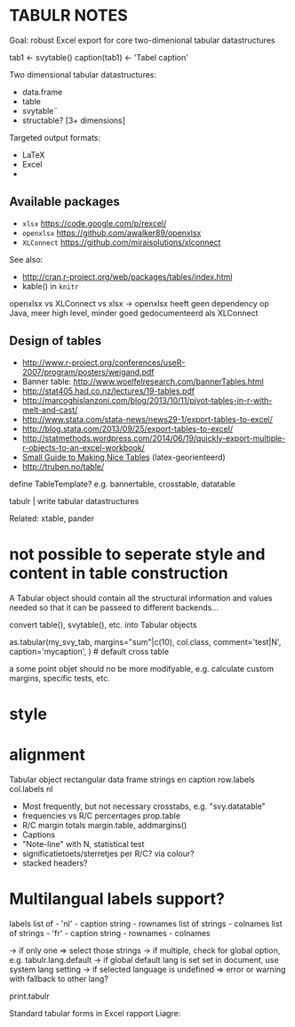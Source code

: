 # TABULR NOTES 

Goal: robust Excel export for core two-dimenional tabular datastructures

tab1 <- svytable()
caption(tab1) <- 'Tabel caption'




Two dimensional tabular datastructures:

* data.frame
* table
* svytable¨
* structable? [3+ dimensions]
 

Targeted output formats:

* LaTeX
* Excel
* 


## Available packages

* `xlsx` https://code.google.com/p/rexcel/
* `openxlsx` https://github.com/awalker89/openxlsx
* `XLConnect` https://github.com/miraisolutions/xlconnect

See also:

* http://cran.r-project.org/web/packages/tables/index.html
* kable() in `knitr`

openxlsx vs XLConnect vs xlsx
	-> openxlsx heeft geen dependency op Java, meer high level, minder goed gedocumenteerd als XLConnect


## 

 
## Design of tables

* http://www.r-project.org/conferences/useR-2007/program/posters/weigand.pdf
* Banner table: http://www.woelfelresearch.com/bannerTables.html
* http://stat405.had.co.nz/lectures/19-tables.pdf
* http://marcoghislanzoni.com/blog/2013/10/11/pivot-tables-in-r-with-melt-and-cast/
* http://www.stata.com/stata-news/news29-1/export-tables-to-excel/
* http://blog.stata.com/2013/09/25/export-tables-to-excel/
* http://statmethods.wordpress.com/2014/06/19/quickly-export-multiple-r-objects-to-an-excel-workbook/
* [Small Guide to Making Nice Tables](http://www.inf.ethz.ch/personal/markusp/teaching/guides/guide-tables.pdf) (latex-georienteerd)
* http://truben.no/table/



define TableTemplate? e.g. bannertable, crosstable, datatable

tabulr | write tabular datastructures

Related: xtable, pander

# not possible to seperate style and content in table construction

A Tabular object should contain all the structural information and values needed so that it can be passeed to different backends...

convert table(), svytable(), etc. into Tabular objects

as.tabular(my_svy_tab, margins="sum"|c(10), col.class, comment='test|N', caption='mycaption', ) # default cross table

a some point objet should no be more modifyable, e.g. calculate custom margins, specific tests, etc.

# style
# alignment

Tabular object
	rectangular data frame
	strings
		en
			caption
			row.labels
			col.labels
		nl
	

	


* Most frequently, but not necessary crosstabs, e.g. "svy.datatable"
* frequencies vs R/C percentages prop.table
* R/C margin totals margin.table, addmargins()
* Captions
* "Note-line" with N, statistical test
* significatietoets/sterretjes per R/C? via colour?
* stacked headers?


# Multilangual labels support?

labels list of
	- 'nl'
		- caption string
		- rownames list of strings
		- colnames list of strings
	- 'fr'
		- caption string
		- rownames
		- colnames
	
-> if only one => select those strings
-> if multiple, check for global option, e.g. tabulr.lang.default
-> if global default lang is set set in document, use system lang setting
-> if selected language is undefined => error or warning with fallback to other lang?


print.tabulr 


Standard tabular forms in Excel rapport Liagre: